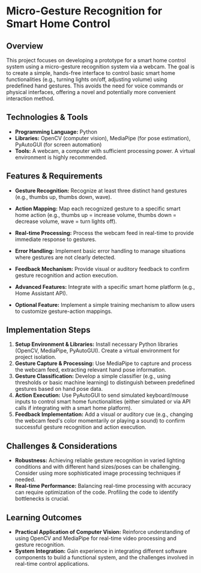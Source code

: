 # Micro-Gesture Recognition for Smart Home Control

## Overview

This project focuses on developing a prototype for a smart home control system using a micro-gesture recognition system via a webcam.  The goal is to create a simple, hands-free interface to control basic smart home functionalities (e.g., turning lights on/off, adjusting volume) using predefined hand gestures.  This avoids the need for voice commands or physical interfaces, offering a novel and potentially more convenient interaction method.

## Technologies & Tools

- **Programming Language:** Python
- **Libraries:** OpenCV (computer vision), MediaPipe (for pose estimation), PyAutoGUI (for screen automation)
- **Tools:**  A webcam, a computer with sufficient processing power.  A virtual environment is highly recommended.

## Features & Requirements

- **Gesture Recognition:**  Recognize at least three distinct hand gestures (e.g., thumbs up, thumbs down, wave).
- **Action Mapping:** Map each recognized gesture to a specific smart home action (e.g., thumbs up = increase volume, thumbs down = decrease volume, wave = turn lights off).
- **Real-time Processing:** Process the webcam feed in real-time to provide immediate response to gestures.
- **Error Handling:** Implement basic error handling to manage situations where gestures are not clearly detected.
- **Feedback Mechanism:** Provide visual or auditory feedback to confirm gesture recognition and action execution.

- **Advanced Features:** Integrate with a specific smart home platform (e.g., Home Assistant API).
- **Optional Feature:** Implement a simple training mechanism to allow users to customize gesture-action mappings.


## Implementation Steps

1. **Setup Environment & Libraries:** Install necessary Python libraries (OpenCV, MediaPipe, PyAutoGUI). Create a virtual environment for project isolation.
2. **Gesture Capture & Processing:**  Use MediaPipe to capture and process the webcam feed, extracting relevant hand pose information.
3. **Gesture Classification:**  Develop a simple classifier (e.g., using thresholds or basic machine learning) to distinguish between predefined gestures based on hand pose data.
4. **Action Execution:**  Use PyAutoGUI to send simulated keyboard/mouse inputs to control smart home functionalities (either simulated or via API calls if integrating with a smart home platform).
5. **Feedback Implementation:**  Add a visual or auditory cue (e.g., changing the webcam feed's color momentarily or playing a sound) to confirm successful gesture recognition and action execution.


## Challenges & Considerations

- **Robustness:**  Achieving reliable gesture recognition in varied lighting conditions and with different hand sizes/poses can be challenging.  Consider using more sophisticated image processing techniques if needed.
- **Real-time Performance:**  Balancing real-time processing with accuracy can require optimization of the code.  Profiling the code to identify bottlenecks is crucial.


## Learning Outcomes

- **Practical Application of Computer Vision:**  Reinforce understanding of using OpenCV and MediaPipe for real-time video processing and gesture recognition.
- **System Integration:**  Gain experience in integrating different software components to build a functional system, and the challenges involved in real-time control applications.

